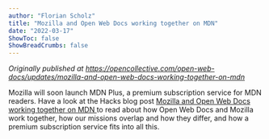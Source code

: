 ```yaml
---
author: "Florian Scholz"
title: "Mozilla and Open Web Docs working together on MDN"
date: "2022-03-17"
ShowToc: false
ShowBreadCrumbs: false
---
```


_Originally published at https://opencollective.com/open-web-docs/updates/mozilla-and-open-web-docs-working-together-on-mdn_

Mozilla will soon launch MDN Plus, a premium subscription service for MDN readers. Have a look at the Hacks blog post [Mozilla and Open Web Docs working together on MDN ](https://opencollective.com/redirect?url=https%3A%2F%2Fhacks.mozilla.org%2F2022%2F03%2Fmozilla-and-open-web-docs-working-together-on-mdn%2F)to read about how Open Web Docs and Mozilla work together, how our missions overlap and how they differ, and how a premium subscription service fits into all this.
